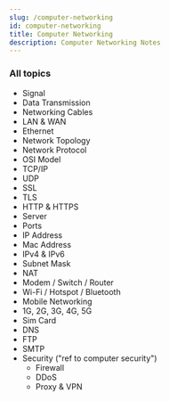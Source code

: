```yaml
---
slug: /computer-networking
id: computer-networking
title: Computer Networking
description: Computer Networking Notes
---
```

### All topics

- Signal
- Data Transmission
- Networking Cables
- LAN & WAN
- Ethernet
- Network Topology
- Network Protocol
- OSI Model
- TCP/IP
- UDP
- SSL
- TLS
- HTTP & HTTPS
- Server
- Ports
- IP Address
- Mac Address
- IPv4 & IPv6
- Subnet Mask
- NAT
- Modem / Switch / Router
- Wi-Fi / Hotspot / Bluetooth
- Mobile Networking
- 1G, 2G, 3G, 4G, 5G
- Sim Card
- DNS
- FTP
- SMTP
- Security ("ref to computer security")
    - Firewall
    - DDoS
    - Proxy & VPN